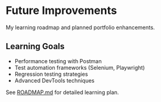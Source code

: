 # Future Improvements

My learning roadmap and planned portfolio enhancements.

## Learning Goals

- Performance testing with Postman
- Test automation frameworks (Selenium, Playwright)
- Regression testing strategies
- Advanced DevTools techniques

See [ROADMAP.md](ROADMAP.md) for detailed learning plan.
